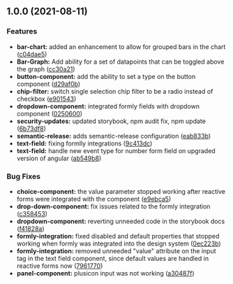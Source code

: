 ## 1.0.0 (2021-08-11)


### Features

* **bar-chart:** added an enhancement to allow for grouped bars in the chart ([c04dae5](https://github.com/Bellese/angular-design-system/commit/c04dae57bd50d151c961f8064ffe95f3c71ab25c))
* **Bar-Graph:** Add ability for a set of datapoints that can be toggled above the graph ([cc30a21](https://github.com/Bellese/angular-design-system/commit/cc30a21ab7b8d420e50a23205836a9325fd560eb))
* **button-component:** add the ability to set a type on the button component ([d29af0b](https://github.com/Bellese/angular-design-system/commit/d29af0b1c40cb2e453735b48c678e8bfd3daeea1))
* **chip-filter:** switch single selection chip filter to be a radio instead of checkbox ([e901543](https://github.com/Bellese/angular-design-system/commit/e901543792450cf0ee05c6b9bd9ab37a7fe46395))
* **dropdown-component:** integrated formly fields with dropdown component ([0250600](https://github.com/Bellese/angular-design-system/commit/025060094fade239a18e82b1b72a3a142a36f175))
* **security-updates:** updated storybook, npm audit fix, npm update ([6b73df8](https://github.com/Bellese/angular-design-system/commit/6b73df8c648b25263d173c5140b638e9cd8920e7))
* **semantic-release:** adds semantic-release configuration ([eab833b](https://github.com/Bellese/angular-design-system/commit/eab833b13c29a200a4aaa867a0b801dbe9428527))
* **text-field:** fixing formlly integrations ([9c413dc](https://github.com/Bellese/angular-design-system/commit/9c413dc98a9c451c38522c700e8b5ee457479459))
* **text-field:** handle new event type for number form field on upgraded version of angular ([ab549b8](https://github.com/Bellese/angular-design-system/commit/ab549b8d9a4360fb349415a67db04f2f9ecde6e3))


### Bug Fixes

* **choice-component:** the value parameter stopped working after reactive forms were integrated with the component ([e9ebca5](https://github.com/Bellese/angular-design-system/commit/e9ebca54926130708c15adbed4161a4d621ee105))
* **drop-down-component:** fix issues related to the formly integration ([c358453](https://github.com/Bellese/angular-design-system/commit/c358453800f0914e3f5452fc7878a0148d557b0c))
* **dropdown-component:** reverting unneeded code in the storybook docs ([f41828a](https://github.com/Bellese/angular-design-system/commit/f41828acf8bebec65139fd60834b127a292c89d9))
* **formly-integration:** fixed disabled and default properties that stopped working when formly was integrated into the design system ([0ec223b](https://github.com/Bellese/angular-design-system/commit/0ec223b3a5495c21e596b7091fb2a05e91fd42f3))
* **formly-integration:** removed unneeded "value" attribute on the input tag in the text field component, since default values are handled in reactive forms now ([7961770](https://github.com/Bellese/angular-design-system/commit/796177077475222d1faaf40432495bb8fec697d1))
* **panel-component:** plusicon input was not working ([a30487f](https://github.com/Bellese/angular-design-system/commit/a30487fb9935f7397071ec0e7caec475eecf0e1f))
